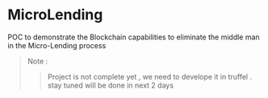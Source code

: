 # MicroLending
POC to demonstrate the Blockchain capabilities to eliminate the middle man in the Micro-Lending process

>Note :
>> Project is not complete yet , we need to develope it in truffel . stay tuned will be done in next 2 days

